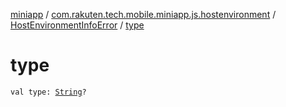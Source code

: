 [miniapp](../../index.md) / [com.rakuten.tech.mobile.miniapp.js.hostenvironment](../index.md) / [HostEnvironmentInfoError](index.md) / [type](./type.md)

# type

`val type: `[`String`](https://kotlinlang.org/api/latest/jvm/stdlib/kotlin/-string/index.html)`?`
